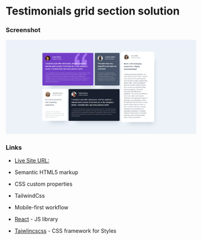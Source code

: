 # Testimonials grid section solution




### Screenshot

![](./src/assets/screenShot.png)



### Links

-  [ Live Site URL: ](https://amazing-medovik-bc6ca7.netlify.app/)



- Semantic HTML5 markup
- CSS custom properties
- TailwindCss
- Mobile-first workflow
- [React](https://reactjs.org/) - JS library
- [Taiwlincscss](https://tailwindcss.com/) - CSS framework for Styles



